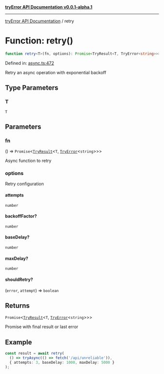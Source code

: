 [**tryError API Documentation v0.0.1-alpha.1**](../index.md)

***

[tryError API Documentation](../index.md) / retry

# Function: retry()

```ts
function retry<T>(fn, options): Promise<TryResult<T, TryError<string>>>;
```

Defined in: [async.ts:472](https://github.com/oconnorjohnson/tryError/blob/e3ae0308069a4fba073f4543d527ad76373db795/src/async.ts#L472)

Retry an async operation with exponential backoff

## Type Parameters

### T

`T`

## Parameters

### fn

() => `Promise`\<[`TryResult`](../type-aliases/TryResult.md)\<`T`, [`TryError`](../interfaces/TryError.md)\<`string`\>\>\>

Async function to retry

### options

Retry configuration

#### attempts

`number`

#### backoffFactor?

`number`

#### baseDelay?

`number`

#### maxDelay?

`number`

#### shouldRetry?

(`error`, `attempt`) => `boolean`

## Returns

`Promise`\<[`TryResult`](../type-aliases/TryResult.md)\<`T`, [`TryError`](../interfaces/TryError.md)\<`string`\>\>\>

Promise<TryResult> with final result or last error

## Example

```typescript
const result = await retry(
  () => tryAsync(() => fetch('/api/unreliable')),
  { attempts: 3, baseDelay: 1000, maxDelay: 5000 }
);
```
